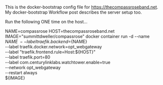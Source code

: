 

This is the docker-bootstrap config file for https://thecompassroseband.net. My docker-bootstrap Workflow post describes the server setup too.

Run the following ONE time on the host...

NAME=compassrose
HOST=thecompassroseband.net
IMAGE="summittdweller/compassrose"
docker container run -d --name ${NAME} \
    --label traefik.backend=${NAME} \
    --label traefik.docker.network=opt_webgateway \
    --label "traefik.frontend.rule=Host:${HOST}" \
    --label traefik.port=80 \
    --label com.centurylinklabs.watchtower.enable=true \
    --network opt_webgateway \
    --restart always \
    ${IMAGE}
